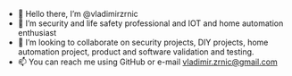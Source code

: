 - 👋 Hello there, I’m @vladimirzrnic
- 👀 I’m security and life safety professional and IOT and home automation enthusiast
- 💞️ I’m looking to collaborate on security projects, DIY projects, home automation project, product and software validation and testing.
- 📫 You can reach me using GitHub or e-mail vladimir.zrnic@gmail.com

<!---
vladimirzrnic/vladimirzrnic is a ✨ special ✨ repository because its `README.md` (this file) appears on your GitHub profile.
You can click the Preview link to take a look at your changes.
--->
